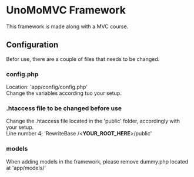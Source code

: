 # UnoMoMVC Framework

This framework is made along with a MVC course.

## Configuration

Befor use, there are a couple of files that needs to be changed.

### config.php

Location: 'app/config/config.php'  
Change the variables according tuo your setup.

### .htaccess file to be changed before use

Change the .htaccess file located in the 'public' folder, accordingly with your setup.  
Line number 4; 'RewriteBase /<**YOUR_ROOT_HERE**>/public'

### models

When adding models in the framework, please remove dummy.php located at 'app/models/'
